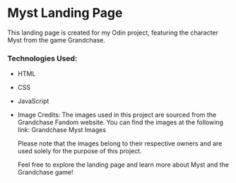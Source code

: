 <h1>Myst Landing Page</h1>
This landing page is created for my Odin project, featuring the character Myst from the game Grandchase.

<h3>Technologies Used:</h3>

- HTML
- CSS
- JavaScript
- Image Credits:
    The images used in this project are sourced from the Grandchase Fandom website. You can find the images at the following link: Grandchase Myst Images

    Please note that the images belong to their respective owners and are used solely for the purpose of this project.

    Feel free to explore the landing page and learn more about Myst and the Grandchase game!

